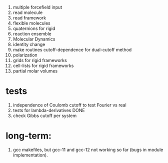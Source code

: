  1) multiple forcefield input
 2) read molecule
 3) read framework
 4) flexible molecules
 5) quaternions for rigid
 6) reaction ensemble
 7) Molecular Dynamics
 8) identity change
 9) make routines cutoff-dependence for dual-cutoff method
10) polarization
11) grids for rigid frameworks
12) cell-lists for rigid frameworks
13) partial molar volumes

tests
=====
1) independence of Coulomb cutoff to test Fourier vs real
2) tests for lambda-derivatives    DONE
3) check Gibbs cutoff per system


long-term:
==========
1) gcc makefiles, but gcc-11 and gcc-12 not working so far (bugs in module implementation).



